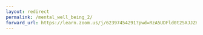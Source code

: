 ```yaml
---
layout: redirect
permalink: /mental_well_being_2/
forward_url: https://learn.zoom.us/j/62397454291?pwd=RzA5UDFld0t2SXJJZHRoc1lrNE95UT09
---
```

